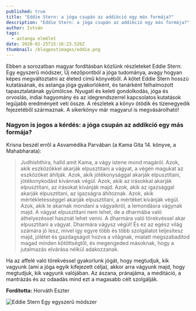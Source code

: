 ```yaml
---
published: true
title: "Eddie Stern: a jóga csupán az addikció egy más formája?"
description: "Eddie Stern: a jóga csupán az addikció egy más formája?"
author: István
tags:
  - astanga elmélet
date: 2020-02-25T15:16:23.526Z
thumbnail: /blogpostimages/eddie.png
---
```

Ebben a sorozatban magyar fordításban közlünk részleteket Eddie Stern: Egy egyszerű módszer, Új nézőpontból a jóga tudománya, avagy hogyan képes megváltoztatni az életed című könyvéből. A kötet Eddie Stern hosszú kutatásának, és astanga jóga gyakorlóként, és tanárként felhalmozott tapasztalatának gyümölcse. Nyugati és keleti gondolkodás, jóga és orvoslás, indiai hagyomány és az idegrendszerrel kapcsolatos kutatások legújabb eredményeit veti össze. A részletek a könyv ötödik és tizenegyedik fejezetéből származnak. A sikerkönyv már magyarul is megvásárolható! 

### Nagyon is jogos a kérdés: a jóga csupán az addikció egy más formája?

Krisna beszél erről a Asvamédika Parvában (a Kama Gíta 14. könyve, a Mahabharata): 

> Judhishthíra, halld amit Kama, a vágy istene mond magáról. Azok, akik eszközökkel akarják elpusztítani a vágyat, a végén magukat az eszközöket áhítják. Azok, akik jótékonysággal akarják elpusztítani, jótékonykodást kívánnak végül. Azok, akik az írásokkal akarják elpusztítani, az írásokat kívánják majd. Azok, akik az igazsággal akarják elpusztítani, az igazságra áhítoznak. Azok, akik mértékletességgel akarják elpusztítani, a mértéket kívánják végül. Azok, akik le akarnak mondani a vágyaikról, a lemondásra vágynak majd. A vágyat elpusztítani nem lehet, de a dharmába való áthelyezéssel hasznát lehet venni. A dharmára való törekvéssel akar elpusztítani a vágyat. Dharmára vágysz végül! És ez az egész világ számára jó lesz, mivel így egyre több és több szolgálatot teljesítesz majd, jólétet és gazdagságot hozva a világnak, mialatt megszabadítod magad minden kötöttségtől, és megengeded másoknak, hogy a jutalmazás elvárása nélkül adakozzanak.

Ha az affelé való törekvéssel gyakorlunk jógát, hogy megtudjuk, kik vagyunk (ami a jóga egyik kifejezett célja), akkor arra vágyunk majd, hogy megtudjuk, kik vagyunk valójában. Az ászana, pránajáma, a meditáció, a mantrázás és az odaadás mind ezt a magasabb célt szolgálják.

**Fordította:** Horváth Eszter

![Eddie Stern Egy egyszerű módszer](/blogpostimages/egy_egyszeru_dolog.jpg)